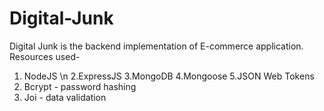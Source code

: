 # Digital-Junk
Digital Junk is the backend implementation of E-commerce application.
Resources used-
1. NodeJS \n
2.ExpressJS
3.MongoDB
4.Mongoose
5.JSON Web Tokens
6. Bcrypt - password hashing
7. Joi - data validation
